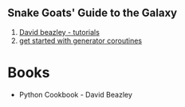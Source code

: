 ## Snake Goats' Guide to the Galaxy


1. [David beazley - tutorials ](https://www.dabeaz.com/tutorials.html)
2. [get started with generator coroutines](https://lerner.co.il/2020/05/08/making-sense-of-generators-coroutines-and-yield-from-in-python/)


# Books
 - Python Cookbook - David Beazley